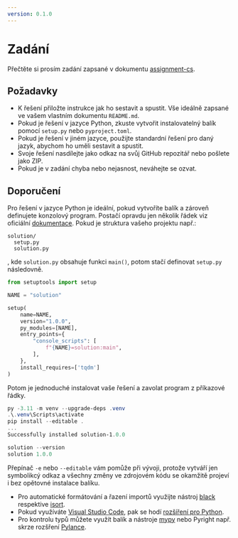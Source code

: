 ```yaml
---
version: 0.1.0
---
```


# Zadání

Přečtěte si prosím zadání zapsané v dokumentu [assignment-cs](./assignment-cs.md).

## Požadavky

- K řešení přiložte instrukce jak ho sestavit a spustit. Vše ideálně zapsané ve vašem vlastním dokumentu `README.md`.
- Pokud je řešení v jazyce Python, zkuste vytvořit instalovatelný balík pomocí `setup.py` nebo `pyproject.toml`. 
- Pokud je řešení v jiném jazyce, použijte standardní řešení pro daný jazyk, abychom ho uměli sestavit a spustit.
- Svoje řešení nasdílejte jako odkaz na svůj GitHub repozitář nebo pošlete jako ZIP.
- Pokud je v zadání chyba nebo nejasnost, neváhejte se ozvat.

## Doporučení

Pro řešení v jazyce Python je ideální, pokud vytvoříte balík a zároveň definujete konzolový program.
Postačí opravdu jen několik řádek viz oficiální [dokumentace](https://docs.python.org/3/distutils/setupscript.html). Pokud je struktura vašeho projektu např.:

```shell
solution/
  setup.py
  solution.py
```
, kde `solution.py` obsahuje funkci `main()`, potom stačí definovat `setup.py` následovně.

```python
from setuptools import setup

NAME = "solution"

setup(
    name=NAME,
    version="1.0.0",
    py_modules=[NAME],
    entry_points={
        "console_scripts": [
            f"{NAME}=solution:main",
        ],
    },
    install_requires=['tqdm']
)
```

Potom je jednoduché instalovat vaše řešení a zavolat program z příkazové řádky.

```powershell
py -3.11 -m venv --upgrade-deps .venv
.\.venv\Scripts\activate
pip install --editable .
...
Successfully installed solution-1.0.0
```

```powershell
solution --version
solution 1.0.0
```

Přepínač `-e` nebo `--editable` vám pomůže při vývoji, protože vytváří jen symbolikcý odkaz a všechny změny ve zdrojovém kódu se okamžitě projeví i bez opětovné instalace balíku.

- Pro automatické formátování a řazení importů využijte nástroj [black](https://black.readthedocs.io/en/stable/) respektive [isort](https://pycqa.github.io/isort/).
- Pokud využíváte [Visual Studio Code](https://code.visualstudio.com/), pak se hodí [rozšíření pro Python](https://code.visualstudio.com/docs/languages/python).
- Pro kontrolu typů můžete využít balík a nástroje [mypy](https://mypy-lang.org/) nebo Pyright např. skrze rozšření [Pylance](https://marketplace.visualstudio.com/items?itemName=ms-python.vscode-pylance). 
